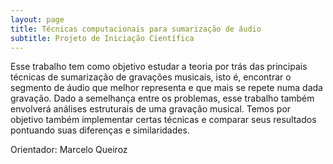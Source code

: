 ```yaml
---
layout: page
title: Técnicas computacionais para sumarização de áudio
subtitle: Projeto de Iniciação Científica
---
```


Esse trabalho tem como objetivo estudar a teoria por trás das
principais técnicas de sumarização de gravações musicais, isto é,
encontrar o segmento de áudio que melhor representa e que mais se
repete numa dada gravação. Dado a semelhança entre os problemas, esse
trabalho também envolverá análises estruturais de uma gravação
musical. Temos por objetivo também implementar certas técnicas e
comparar seus resultados pontuando suas diferenças e similaridades.

Orientador: Marcelo Queiroz
